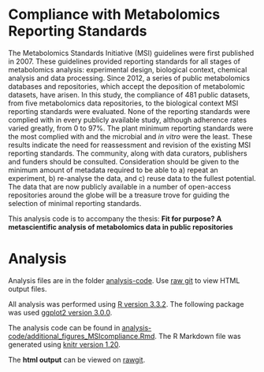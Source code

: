 # Compliance with Metabolomics Reporting Standards
The Metabolomics Standards Initiative (MSI) guidelines were first published in 2007. These guidelines provided reporting standards for all stages of metabolomics analysis: experimental design, biological context, chemical analysis and data processing. Since 2012, a series of public metabolomics databases and repositories, which accept the deposition of metabolomic datasets, have arisen. In this study, the compliance of 481 public datasets, from five metabolomics data repositories, to the biological context MSI reporting standards were evaluated. None of the reporting standards were complied with in every publicly available study, although adherence rates varied greatly, from 0 to 97%. The plant minimum reporting standards were the most complied with and the microbial and *in vitro* were the least. These results indicate the need for reassessment and revision of the existing MSI reporting standards. The community, along with data curators, publishers and funders should be consulted. Consideration should be given to the minimum amount of metadata required to be able to a) repeat an experiment, b) re-analyse the data, and c) reuse data to the fullest potential. The data that are now publicly available in a number of open-access repositories around the globe will be a treasure trove for guiding the selection of minimal reporting standards.

This analysis code is to accompany the thesis: **Fit for purpose? A metascientific analysis of metabolomics data in public repositories**

# Analysis

Analysis files are in the folder [analysis-code](https://github.com/RASpicer/Compliance_Metabolomics_ReportingStandards/tree/master/analysis_code). Use [raw git](https://rawgit.com/) to view HTML output files.

All analysis was performed using [R version 3.3.2](https://cran.r-project.org/). The following package was used [ggplot2 version 3.0.0](https://cran.r-project.org/web/packages/ggplot2/index.html).

The analysis code can be found in [analysis-code/additional_figures_MSIcompliance.Rmd](https://github.com/RASpicer/Compliance_Metabolomics_ReportingStandards/blob/master/analysis_code/additional_figures_MSIcompliance.Rmd). The R Markdown file was generated using [knitr version 1.20](https://cran.r-project.org/web/packages/knitr/index.html). 


The <b>html output</b> can be viewed on [rawgit](https://cdn.rawgit.com/RASpicer/Compliance_Metabolomics_ReportingStandards/1c9a6f81/analysis_code/additional_figures_MSIcompliance.html).


